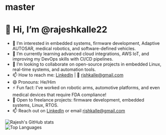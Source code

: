 # master

# 👋 Hi, I’m @rajeshkalle22

- 👀 I’m interested in embedded systems, firmware development, Adaptive AUTOSAR, medical robotics, and software-defined vehicles.
- 🌱 I’m currently learning advanced cloud integrations, AWS IoT, and improving my DevOps skills with CI/CD pipelines.
- 💞️ I’m looking to collaborate on open-source projects in embedded Linux, real-time systems, and automation tools.
- 📫 How to reach me: [LinkedIn](https://www.linkedin.com/in/rajesh-kalle) | 📧 rjshkalle@gmail.com
- 😄 Pronouns: He/Him
- ⚡ Fun fact: I’ve worked on robotic arms, automotive platforms, and even medical devices that require FDA compliance!
- 💼 Open to freelance projects: firmware development, embedded systems, Linux, RTOS.
- 📫 Reach out on [LinkedIn](https://www.linkedin.com/in/rajesh-kalle) or email rjshkalle@gmail.com

![Rajesh's GitHub stats](https://github-readme-stats.vercel.app/api?username=rajeshkalle22&show_icons=true)  
![Top Languages](https://github-readme-stats.vercel.app/api/top-langs/?username=rajeshkalle22&layout=compact)

